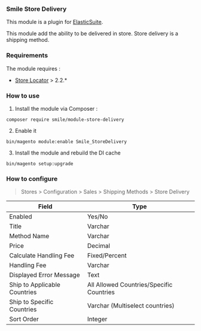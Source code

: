### Smile Store Delivery 

This module is a plugin for [ElasticSuite](https://github.com/Smile-SA/elasticsuite).

This module add the ability to be delivered in store. Store delivery is a shipping method.

### Requirements

The module requires :

- [Store Locator](https://github.com/Smile-SA/magento2-module-store-locator) > 2.2.*

### How to use

1. Install the module via Composer :

``` composer require smile/module-store-delivery ```

2. Enable it

``` bin/magento module:enable Smile_StoreDelivery ```

3. Install the module and rebuild the DI cache

``` bin/magento setup:upgrade ```

### How to configure

> Stores > Configuration > Sales > Shipping Methods > Store Delivery

Field                        | Type    
-----------------------------|----------------------------------------------
Enabled                      | Yes/No
Title                        | Varchar
Method Name                  | Varchar
Price                        | Decimal
Calculate Handling Fee       | Fixed/Percent
Handling Fee                 | Varchar
Displayed Error Message      | Text
Ship to Applicable Countries | All Allowed Countries/Specific Countries
Ship to Specific Countries   | Varchar (Multiselect countries)
Sort Order                   | Integer 
